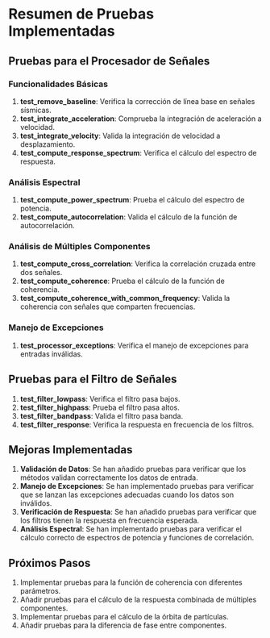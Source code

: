 # Resumen de Pruebas Implementadas

## Pruebas para el Procesador de Señales

### Funcionalidades Básicas

1. **test_remove_baseline**: Verifica la corrección de línea base en señales sísmicas.
2. **test_integrate_acceleration**: Comprueba la integración de aceleración a velocidad.
3. **test_integrate_velocity**: Valida la integración de velocidad a desplazamiento.
4. **test_compute_response_spectrum**: Verifica el cálculo del espectro de respuesta.

### Análisis Espectral

1. **test_compute_power_spectrum**: Prueba el cálculo del espectro de potencia.
2. **test_compute_autocorrelation**: Valida el cálculo de la función de autocorrelación.

### Análisis de Múltiples Componentes

1. **test_compute_cross_correlation**: Verifica la correlación cruzada entre dos señales.
2. **test_compute_coherence**: Prueba el cálculo de la función de coherencia.
3. **test_compute_coherence_with_common_frequency**: Valida la coherencia con señales que comparten frecuencias.

### Manejo de Excepciones

1. **test_processor_exceptions**: Verifica el manejo de excepciones para entradas inválidas.

## Pruebas para el Filtro de Señales

1. **test_filter_lowpass**: Verifica el filtro pasa bajos.
2. **test_filter_highpass**: Prueba el filtro pasa altos.
3. **test_filter_bandpass**: Valida el filtro pasa banda.
4. **test_filter_response**: Verifica la respuesta en frecuencia de los filtros.

## Mejoras Implementadas

1. **Validación de Datos**: Se han añadido pruebas para verificar que los métodos validan correctamente los datos de entrada.
2. **Manejo de Excepciones**: Se han implementado pruebas para verificar que se lanzan las excepciones adecuadas cuando los datos son inválidos.
3. **Verificación de Respuesta**: Se han añadido pruebas para verificar que los filtros tienen la respuesta en frecuencia esperada.
4. **Análisis Espectral**: Se han implementado pruebas para verificar el cálculo correcto de espectros de potencia y funciones de correlación.

## Próximos Pasos

1. Implementar pruebas para la función de coherencia con diferentes parámetros.
2. Añadir pruebas para el cálculo de la respuesta combinada de múltiples componentes.
3. Implementar pruebas para el cálculo de la órbita de partículas.
4. Añadir pruebas para la diferencia de fase entre componentes.
